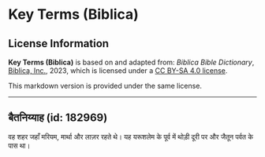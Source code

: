 # Key Terms (Biblica)

## License Information

**Key Terms (Biblica)** is based on and adapted from: _Biblica Bible Dictionary_, [Biblica, Inc.](https://www.biblica.com/), 2023, which is licensed under a [CC BY-SA 4.0 license](https://creativecommons.org/licenses/by-sa/4.0/legalcode.en).

This markdown version is provided under the same license.



--------------------------------

## बैतनिय्याह (id: 182969)

वह शहर जहाँ मरियम, मार्था और लाज़र रहते थे। यह यरूशलेम के पूर्व में थोड़ी दूरी पर और जैतून पर्वत के पास था।


